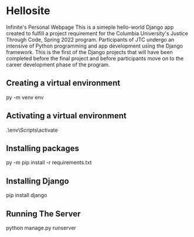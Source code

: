 # Hellosite
Infinite's Personal Webpage
This is a simeple hello-world Django app created to fulfill a project requirement for the Columbia University's Justice Through Code, Spring 2022 program. Participants of JTC undergo an intensive of Python programming and app development using the Django framework. This is the first of the Django projects that will have been completed before the final project and before participants move on to the career development phase of the program.


## Creating a virtual environment
py -m venv env

## Activating a virtual environment
.\env\Scripts\activate

## Installing packages
py -m pip install -r requirements.txt

## Installing Django
pip install django

## Running The Server
python manage.py runserver
